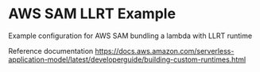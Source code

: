 # AWS SAM LLRT Example

Example configuration for AWS SAM bundling a lambda with LLRT runtime

Reference documentation
https://docs.aws.amazon.com/serverless-application-model/latest/developerguide/building-custom-runtimes.html
